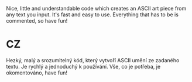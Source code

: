Nice, little and understandable code which creates an ASCII art piece from any text you input.
It's fast and easy to use.
Everything that has to be is commented, so have fun!

# CZ
Hezký, malý a srozumitelný kód, který vytvoří ASCII umění ze zadaného textu.
Je rychlý a jednoduchý k používání.
Vše, co je potřeba, je okomentováno, have fun!
